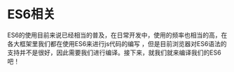 # ES6相关

ES6的使用目前来说已经相当的普及，在日常开发中，使用的频率也相当的高，在各大框架里我们都在使用ES6来进行js代码的编写
，但是目前浏览器对ES6语法的支持并不是很好，因此需要我们进行编译。接下来，就我们就来编译我们的ES6吧！

